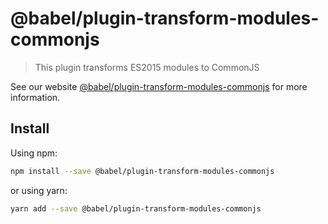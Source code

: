 # @babel/plugin-transform-modules-commonjs

> This plugin transforms ES2015 modules to CommonJS

See our website [@babel/plugin-transform-modules-commonjs](https://babeljs.io/docs/en/next/babel-plugin-transform-modules-commonjs.html) for more information.

## Install

Using npm:

```sh
npm install --save @babel/plugin-transform-modules-commonjs
```

or using yarn:

```sh
yarn add --save @babel/plugin-transform-modules-commonjs
```
